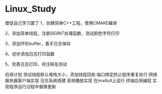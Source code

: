 # Linux_Study
 督促自己学习罢了
1、创建简单C++工程，使用CMAKE编译

2、添加简单线程，注册SIGINT处理函数，测试颜色字符打印

3、添加环形buffer，着手日志保存

4、初步添加日志打印函数

5、完善日志打印，待注释及测试

后续计划
测试线程默认堆栈大小，添加线程回收
端口绑定防止程序重复执行
网络服务器客户端实现
日志系统搭建
音频播放实现
在imx6ull上运行
终端应用编程
实现程序运行过程中替换更新
